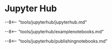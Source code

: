 # Jupyter Hub

--8<-- "tools/jupyterhub/jupyterhub.md"

--8<-- "tools/jupyterhub/examplenotebooks.md"

--8<-- "tools/jupyterhub/publishingnotebooks.md"
